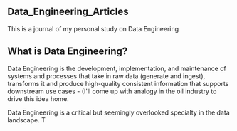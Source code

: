 ## Data_Engineering_Articles

This is a journal of my personal study on Data Engineering

## What is Data Engineering?

Data Engineering is the development, implementation, and maintenance of systems and processes that take in raw data (generate and ingest), transforms it and produce high-quality consistent information that supports downstream use cases - (I'll come up with analogy in the oil industry to drive this idea home.

Data Engineering is a critical but seemingly overlooked specialty in the data landscape. T
